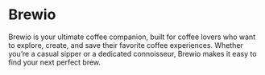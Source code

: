 # Brewio
Brewio is your ultimate coffee companion, built for coffee lovers who want to explore, create, and save their favorite coffee experiences. Whether you’re a casual sipper or a dedicated connoisseur, Brewio makes it easy to find your next perfect brew.

